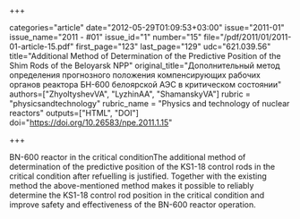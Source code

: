 +++

categories="article"
date="2012-05-29T01:09:53+03:00"
issue="2011-01"
issue_name="2011 - #01"
issue_id="1"
number="15"
file="/pdf/2011/01/2011-01-article-15.pdf"
first_page="123"
last_page="129"
udc="621.039.56"
title="Additional Method of Determination of the Predictive Position of the Shim Rods of the Beloyarsk NPP"
original_title="Дополнительный метод определения прогнозного положения компенсирующих рабочих органов реактора БН-600 белоярской АЭС в критическом состоянии"
authors=["ZhyoltyshevVA", "LyzhinAA", "ShamanskyVA"]
rubric = "physicsandtechnology"
rubric_name = "Physics and technology of nuclear reactors"
outputs=["HTML", "DOI"]
doi="https://doi.org/10.26583/npe.2011.1.15"

+++

BN-600 reactor in the critical conditionThe additional method of determination of the predictive position of the KS1-18 control rods in the critical condition after refuelling is justified. Together with the existing method the above-mentioned method makes it possible to reliably determine the KS1-18 control rod position in the critical condition and improve safety and effectiveness of the BN-600 reactor operation.